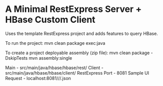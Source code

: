 A Minimal RestExpress Server + HBase Custom Client
=========================

Uses the template RestExpress project and adds features to query HBase.

To run the project:
	mvn clean package exec:java

To create a project deployable assembly (zip file):
	mvn clean package -DskipTests
	mvn assembly:single

Main - src/main/java/hbase/hbase/rest/
Client - src/main/java/hbase/hbase/client/
RestExpress Port - 8081
Sample UI Request - localhost:8081/<tableName>/<RowId>/<CF>.json
